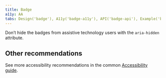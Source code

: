 ```yaml
---
title: Badge
a11y: AA
tabs: Design('badge'), A11y('badge-a11y'), API('badge-api'), Example('badge-code'), Changelog('badge-changelog')
---
```



Don’t hide the badges from assistive technology users with the `aria-hidden` attribute.

## Other recommendations

See more accessibility recommendations in the common [Accessibility guide](/core-principles/a11y/a11y).
